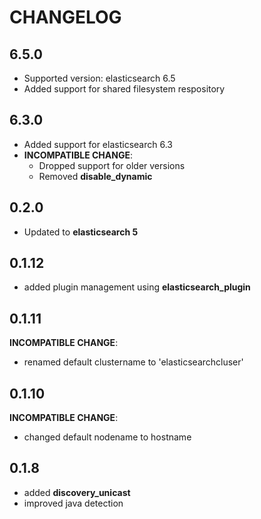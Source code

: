 # CHANGELOG

## 6.5.0

* Supported version: elasticsearch 6.5
* Added support for shared filesystem respository

## 6.3.0

* Added support for elasticsearch 6.3
* **INCOMPATIBLE CHANGE**:
  - Dropped support for older versions
  - Removed **disable_dynamic**

## 0.2.0

* Updated to **elasticsearch 5**

## 0.1.12

* added plugin management using **elasticsearch_plugin**

## 0.1.11

**INCOMPATIBLE CHANGE**:
* renamed default clustername to 'elasticsearchcluser'

## 0.1.10

**INCOMPATIBLE CHANGE**:
* changed default nodename to hostname

## 0.1.8

* added **discovery_unicast**
* improved java detection
